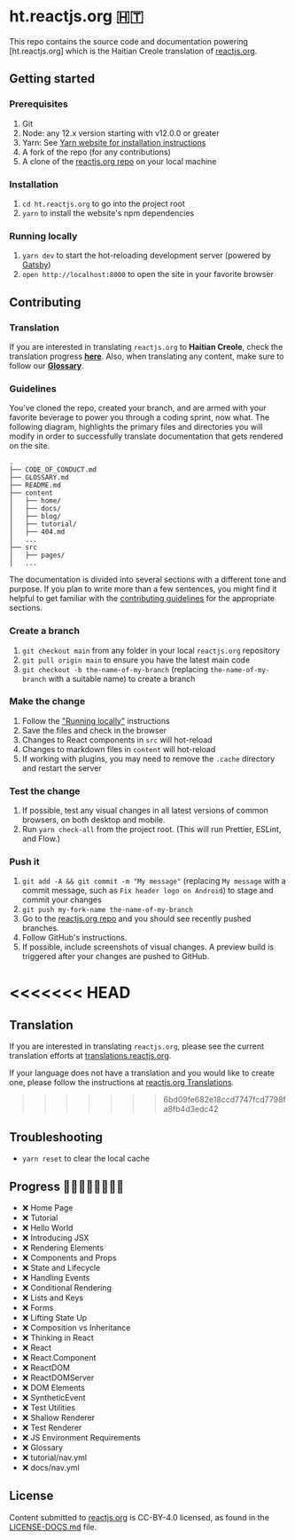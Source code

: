# ht.reactjs.org 🇭🇹

This repo contains the source code and documentation powering [ht.reactjs.org] which is the Haitian Creole translation of [reactjs.org](https://reactjs.org).

## Getting started

### Prerequisites

1. Git
1. Node: any 12.x version starting with v12.0.0 or greater
1. Yarn: See [Yarn website for installation instructions](https://yarnpkg.com/lang/en/docs/install/)
1. A fork of the repo (for any contributions)
1. A clone of the [reactjs.org repo](https://github.com/reactjs/reactjs.org) on your local machine

### Installation

1. `cd ht.reactjs.org` to go into the project root
1. `yarn` to install the website's npm dependencies

### Running locally

1. `yarn dev` to start the hot-reloading development server (powered by [Gatsby](https://www.gatsbyjs.org))
1. `open http://localhost:8000` to open the site in your favorite browser

## Contributing


### Translation

If you are interested in translating `reactjs.org` to **Haitian Creole**, check the translation progress **[here](https://github.com/reactjs/ht.reactjs.org/issues/1)**. Also, when translating any content, make sure to follow our **[Glossary](GLOSSARY.md)**.

### Guidelines
You've cloned the repo, created your branch, and are armed with your favorite beverage to power you through a coding sprint, now what. The following diagram, highlights the primary files and directories you will modify in order to successfully translate documentation that gets rendered on the site.

```
.
├── CODE_OF_CONDUCT.md
├── GLOSSARY.md
├── README.md
├── content
│   ├── home/
│   ├── docs/
│   ├── blog/
│   ├── tutorial/
│   ├── 404.md
│   ...
├── src
│   ├── pages/
│   ...
```

The documentation is divided into several sections with a different tone and purpose. If you plan to write more than a few sentences, you might find it helpful to get familiar with the [contributing guidelines](https://github.com/reactjs/reactjs.org/blob/main/CONTRIBUTING.md#guidelines-for-text) for the appropriate sections.

### Create a branch

1. `git checkout main` from any folder in your local `reactjs.org` repository
1. `git pull origin main` to ensure you have the latest main code
1. `git checkout -b the-name-of-my-branch` (replacing `the-name-of-my-branch` with a suitable name) to create a branch

### Make the change

1. Follow the ["Running locally"](#running-locally) instructions
1. Save the files and check in the browser
  1. Changes to React components in `src` will hot-reload
  1. Changes to markdown files in `content` will hot-reload
  1. If working with plugins, you may need to remove the `.cache` directory and restart the server

### Test the change

1. If possible, test any visual changes in all latest versions of common browsers, on both desktop and mobile.
1. Run `yarn check-all` from the project root. (This will run Prettier, ESLint, and Flow.)

### Push it

1. `git add -A && git commit -m "My message"` (replacing `My message` with a commit message, such as `Fix header logo on Android`) to stage and commit your changes
1. `git push my-fork-name the-name-of-my-branch`
1. Go to the [reactjs.org repo](https://github.com/reactjs/reactjs.org) and you should see recently pushed branches.
1. Follow GitHub's instructions.
1. If possible, include screenshots of visual changes. A preview build is triggered after your changes are pushed to GitHub.

<<<<<<< HEAD
=======
## Translation

If you are interested in translating `reactjs.org`, please see the current translation efforts at [translations.reactjs.org](https://translations.reactjs.org/).


If your language does not have a translation and you would like to create one, please follow the instructions at [reactjs.org Translations](https://github.com/reactjs/reactjs.org-translation#translating-reactjsorg).

>>>>>>> 6bd09fe682e18ccd7747fcd7798fa8fb4d3edc42
## Troubleshooting

- `yarn reset` to clear the local cache

## Progress 🚧👷🏼👷🏿👷‍♀️🚧

* ❌ Home Page
* ❌ Tutorial
* ❌ Hello World
* ❌ Introducing JSX
* ❌ Rendering Elements
* ❌ Components and Props
* ❌ State and Lifecycle
* ❌ Handling Events
* ❌ Conditional Rendering
* ❌ Lists and Keys
* ❌ Forms
* ❌ Lifting State Up
* ❌ Composition vs Inheritance
* ❌ Thinking in React
* ❌ React
* ❌ React.Component
* ❌ ReactDOM
* ❌ ReactDOMServer
* ❌ DOM Elements
* ❌ SyntheticEvent
* ❌ Test Utilities
* ❌ Shallow Renderer
* ❌ Test Renderer
* ❌ JS Environment Requirements
* ❌ Glossary
* ❌ tutorial/nav.yml
* ❌ docs/nav.yml

## License
Content submitted to [reactjs.org](https://reactjs.org/) is CC-BY-4.0 licensed, as found in the [LICENSE-DOCS.md](https://github.com/open-source-explorer/reactjs.org/blob/master/LICENSE-DOCS.md) file.
